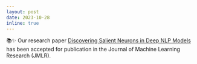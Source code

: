 ```yaml
---
layout: post
date: 2023-10-28
inline: true
---
```


 📚✨ Our research paper <a href="https://arxiv.org/pdf/2206.13288.pdf">Discovering Salient Neurons in Deep NLP Models</a> has been accepted for publication in the Journal of Machine Learning Research (JMLR).
